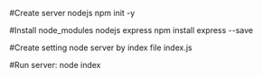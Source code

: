#Create server nodejs
npm init -y

#Install node_modules nodejs express
npm install express --save

#Create setting node server by index file
index.js

#Run server:
node index
